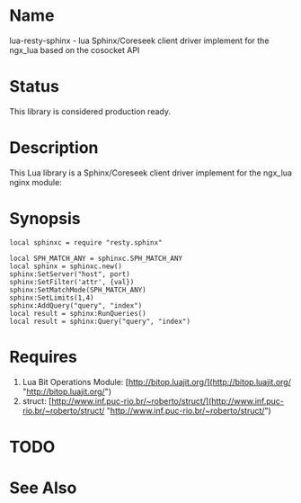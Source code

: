 # Name

lua-resty-sphinx - lua Sphinx/Coreseek client driver implement for the ngx_lua based on the cosocket API
# Status

This library is considered production ready.
# Description

This Lua library is a Sphinx/Coreseek client driver implement for the ngx_lua nginx module:
# Synopsis

```
local sphinxc = require "resty.sphinx"

local SPH_MATCH_ANY = sphinxc.SPH_MATCH_ANY
local sphinx = sphinxc.new()
sphinx:SetServer("host", port)
sphinx:SetFilter('attr', {val})
sphinx:SetMatchMode(SPH_MATCH_ANY)
sphinx:SetLimits(1,4)
sphinx:AddQuery("query", "index")
local result = sphinx:RunQueries()
local result = sphinx:Query("query", "index")
```
# Requires

1. Lua Bit Operations Module: [http://bitop.luajit.org/](http://bitop.luajit.org/ "http://bitop.luajit.org/")
2. struct: [http://www.inf.puc-rio.br/~roberto/struct/](http://www.inf.puc-rio.br/~roberto/struct/ "http://www.inf.puc-rio.br/~roberto/struct/")
# TODO

# See Also


